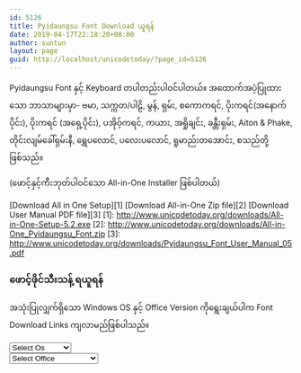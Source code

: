 ```yaml
---
id: 5126
title: Pyidaungsu Font Download ယူရန်
date: 2019-04-17T22:18:20+00:00
author: suntun
layout: page
guid: http://localhost/unicodetoday/?page_id=5126
---
```

Pyidaungsu Font နှင့် Keyboard တပါတည်းပါဝင်ပါတယ်။ အထောက်အပံ့ပြုထားသော ဘာသာများမှာ- ဗမာ, သက္ကတ/ပါဠိ, မွန်, ရှမ်း, စကောကရင်, ပိုးကရင်(အနောက်ပိုင်း), ပိုးကရင် (အရှေ့ပိုင်း), ပအိုဝ့်ကရင်, ကယား, အရှိုချင်း, ခန္တီးရှမ်း, Aiton & Phake, တိုင်းလျမ်ခေါ်ရှမ်းနီ, ရွှေပလောင်, ပလေးပလောင်, ရူမာည်းတအောင်း, စသည်တို့ဖြစ်သည်။

(ဖောင့်နှင့်ကီးဘုတ်ပါဝင်သော All-in-One Installer ဖြစ်ပါတယ်)

[Download All in One Setup][1]
[Download All-in-One Zip file][2]
[Download User Manual PDF file][3]
[1]: http://www.unicodetoday.org/downloads/All-in-One-Setup-5.2.exe
[2]: http://www.unicodetoday.org/downloads/All-in-One_Pyidaungsu_Font.zip
[3]: http://www.unicodetoday.org/downloads/Pyidaungsu_Font_User_Manual_05.pdf


### ဖောင့်ဖိုင်သီးသန့် ရယူရန်

အသုံးပြုလျှက်ရှိသော Windows OS နှင့် Office Version ကိုရွေးချယ်ပါက Font Download Links ကျလာမည်ဖြစ်ပါသည်။

<div class="row">
  <div class="col-sm-3">
    <select id="opts1" class="form-control" onchange="showForm()"> <option value="0">Select Os</option> <option value="1">Windows 7</option> <option value="2">Windows 8, 10</option> <option value="3">Mac OSX</option> </select>
  </div>
  
  <div class="col-sm-3">
    <select id="opts2" class="form-control" onchange="showForm()"> <option value="0">Select Office</option> <option value="1">Office 2010 and older</option> <option value="2">Office 2013 and Above</option> </select>
  </div>
</div>

<div style="height: 100px;">
  <div id="f1" style="display: none; padding: 10px;">
    <div class="row">
      <div class="col-sm-4">
        1. <a href="http://www.unicodetoday.org/downloads/Pyidaungsu-1.8.3_Regular.ttf">Pyidaungsu-1.8.3_Regular.ttf ဖောင့်</a>
      </div>
      
      <div class="col-sm-3">
        <a href="http://www.unicodetoday.org/downloads/Pyidaungsu-1.8.3_Regular.ttf">Download</a>
      </div>
    </div>
    
    <div class="row">
      <div class="col-sm-4">
        2. <a href="http://www.unicodetoday.org/downloads/Pyidaungsu-1.8.3_Bold.ttf">Pyidaungsu-1.8.3_Bold.ttf ဖောင့်</a>
      </div>
      
      <div class="col-sm-3">
        <a href="http://www.unicodetoday.org/downloads/Pyidaungsu-1.8.3_Bold.ttf">Download</a>
      </div>
    </div>
    
    <div class="row">
      <div class="col-sm-4">
        3. <a href="http://www.unicodetoday.org/downloads/Pyidaungsu-1.8.3_Numbers.ttf">Pyidaungsu-1.8.3_Numbers.ttf ဖောင့်</a>
      </div>
      
      <div class="col-sm-3">
        <a href="http://www.unicodetoday.org/downloads/Pyidaungsu-1.8.3_Numbers.ttf">Download</a>
      </div>
    </div>
  </div>
  
  <div id="f2" style="display: none; padding: 10px;">
    <div class="row">
      <div class="col-sm-4">
        1. <a href="http://www.unicodetoday.org/downloads/Pyidaungsu-2.5.3_Regular.ttf">Pyidaungsu-2.5.3_Regular.ttf ဖောင့်</a>
      </div>
      
      <div class="col-sm-3">
        <a href="http://www.unicodetoday.org/downloads/Pyidaungsu-2.5.3_Regular.ttf">Download</a>
      </div>
    </div>
    
    <div class="row">
      <div class="col-sm-4">
        2. <a href="http://www.unicodetoday.org/downloads/Pyidaungsu-2.5.3_Bold.ttf">Pyidaungsu-2.5.3_Bold.ttf ဖောင့်</a>
      </div>
      
      <div class="col-sm-3">
        <a href="http://www.unicodetoday.org/downloads/Pyidaungsu-2.5.3_Bold.ttf">Download</a>
      </div>
    </div>
    
    <div class="row">
      <div class="col-sm-4">
        3. <a href="http://www.unicodetoday.org/downloads/Pyidaungsu-2.5.3_Numbers.ttf">Pyidaungsu-2.5.3_Numbers.ttf ဖောင့်</a>
      </div>
      
      <div class="col-sm-3">
        <a href="http://www.unicodetoday.org/downloads/Pyidaungsu-2.5.3_Numbers.ttf">Download</a>
      </div>
    </div>
    
    <div class="row">
      <div class="col col-sm-4">
        4. <a href="http://www.unicodetoday.org/downloads/Myanmar3-2018.ttf">Myanmar3-2018.ttf ဖောင့်</a>
      </div>
      
      <div class="col-6 col-sm-3">
        <a href="http://www.unicodetoday.org/downloads/Myanmar3-2018.ttf">Download</a>
      </div>
    </div>
  </div>
</div>

ရွေးချယ်ရမည့် Version များကိုမသိရှိပါက Installer Setup File ကိုရယူနိုင်ပါသည်။

<div class="wp-block-buttons aligncenter">
  <div class="wp-block-button is-style-fill">
    <a class="wp-block-button__link has-vivid-cyan-blue-background-color has-background" href="http://www.unicodetoday.org/downloads/Pyidaugsu-Font-Setup-5.2.exe">Download Font Only Setup</a>
  </div>
</div>

### Adobe CS3, 4, 5, 6

<div style="text-indent: 2em;">
  <div class="row" style="font-size: 16px;">
    <div class="col col-md-6">
      1. <a href="http://www.unicodetoday.org/downloads/Pyidaungsu-Book-1.8.3_Regular.ttf">Pyidaungsu-Book-1.8.3_Regular.ttf ဖောင့်</a>
    </div>
    
    <div class="col-6 col-md-4">
      <a href="http://www.unicodetoday.org/downloads/Pyidaungsu-Book-1.8.3_Regular.ttf">Download</a>
    </div>
  </div>
  
  <div class="row" style="font-size: 16px;">
    <div class="col col-md-6">
      2. <a href="http://www.unicodetoday.org/downloads/Pyidaungsu-Book-1.8.3_Bold.ttf">Pyidaungsu-Book-1.8.3_Bold ဖောင့်</a>
    </div>
    
    <div class="col-6 col-md-4">
      <a href="http://www.unicodetoday.org/downloads/Pyidaungsu-Book-1.8.3_Bold.ttf">Download</a>
    </div>
  </div>
</div>

<p class="has-text-align-center">
  <a href="http://localhost/wordpress/?p=2937" target="_blank" rel="noreferrer noopener">ဖောင့်ထည့်သွင်းနည်းကြည့်ရန် </a>
</p>

### iPhone, iPad အတွက် ဖောင့်ပရိုဖိုင်

<div style="text-indent: 2em;">
  <div class="row" style="font-size: 16px;">
    <div class="col col-md-6">
      1. <a href="http://localhost/unicodetoday/downloads/Pyidaungsu-2.4.mobileconfig">Pyidaungsu-2.4.mobileconfig</a>
    </div>
    
    <div class="col-6 col-md-4">
      <a href="http://localhost/unicodetoday/downloads/Pyidaungsu-2.4.mobileconfig">Download</a>
    </div>
    
    <div class="col col-md-6">
      2. <a href="http://localhost/unicodetoday/downloads/Pyidaungsu-1.3.mobileconfig">Pyidaungsu-1.3.mobileconfig (iOS 9နှင့်အောက်)</a>
    </div>
    
    <div class="col-6 col-md-4">
      <a href="http://localhost/unicodetoday/downloads/Pyidaungsu-1.3.mobileconfig">Download</a>
    </div>
    
    <div class="col col-md-6">
      3. <a href="http://localhost/unicodetoday/downloads/ZawDecode-2.1.mobileconfig">ZawDecode-2.1.mobileconfig</a>
    </div>
    
    <div class="col-6 col-md-4">
      <a href="http://localhost/unicodetoday/downloads/ZawDecode-2.1.mobileconfig">Download</a>
    </div>
  </div>
</div>

<p class="has-text-align-center">
  iPhone, iPad Safari Browser ကိုသုံး၍ ဒေါင်းပါ
</p>

License

Pyidaungsu is licensed according to the terms of the&nbsp;[SIL Open Font License](http://scripts.sil.org/OFL).

<div class="wp-block-group">
  <div class="wp-block-group__inner-container">
  </div>
</div>